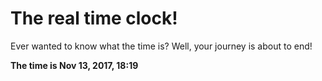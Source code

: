 # The real time clock!

Ever wanted to know what the time is? Well, your journey is about to end!

**The time is Nov 13, 2017, 18:19**